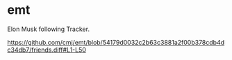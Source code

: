 # emt
Elon Musk following Tracker.

https://github.com/cmj/emt/blob/54179d0032c2b63c3881a2f00b378cdb4dc34db7/friends.diff#L1-L50
